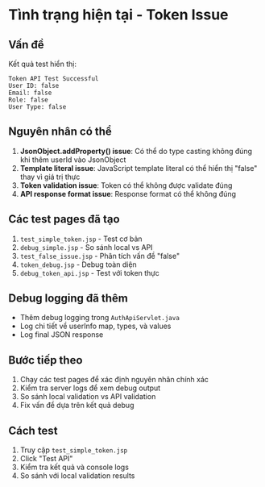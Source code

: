 # Tình trạng hiện tại - Token Issue

## Vấn đề
Kết quả test hiển thị:
```
Token API Test Successful
User ID: false
Email: false
Role: false
User Type: false
```

## Nguyên nhân có thể
1. **JsonObject.addProperty() issue**: Có thể do type casting không đúng khi thêm userId vào JsonObject
2. **Template literal issue**: JavaScript template literal có thể hiển thị "false" thay vì giá trị thực
3. **Token validation issue**: Token có thể không được validate đúng
4. **API response format issue**: Response format có thể không đúng

## Các test pages đã tạo
1. `test_simple_token.jsp` - Test cơ bản
2. `debug_simple.jsp` - So sánh local vs API
3. `test_false_issue.jsp` - Phân tích vấn đề "false"
4. `token_debug.jsp` - Debug toàn diện
5. `debug_token_api.jsp` - Test với token thực

## Debug logging đã thêm
- Thêm debug logging trong `AuthApiServlet.java`
- Log chi tiết về userInfo map, types, và values
- Log final JSON response

## Bước tiếp theo
1. Chạy các test pages để xác định nguyên nhân chính xác
2. Kiểm tra server logs để xem debug output
3. So sánh local validation vs API validation
4. Fix vấn đề dựa trên kết quả debug

## Cách test
1. Truy cập `test_simple_token.jsp`
2. Click "Test API"
3. Kiểm tra kết quả và console logs
4. So sánh với local validation results 